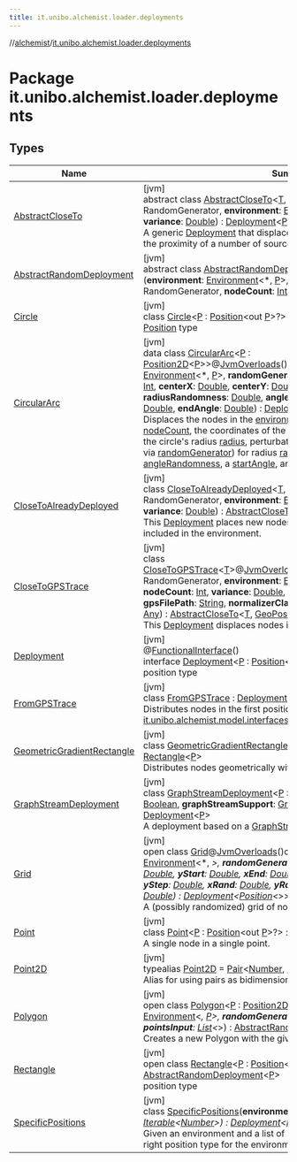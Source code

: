 ```yaml
---
title: it.unibo.alchemist.loader.deployments
---
```

//[alchemist](../../index.html)/[it.unibo.alchemist.loader.deployments](index.html)



# Package it.unibo.alchemist.loader.deployments



## Types


| Name | Summary |
|---|---|
| [AbstractCloseTo](-abstract-close-to/index.html) | [jvm]<br>abstract class [AbstractCloseTo](-abstract-close-to/index.html)<[T](-abstract-close-to/index.html), [P](-abstract-close-to/index.html) : [Position](../it.unibo.alchemist.model.interfaces/-position/index.html)<[P](-abstract-close-to/index.html)>>(**randomGenerator**: RandomGenerator, **environment**: [Environment](../it.unibo.alchemist.model.interfaces/-environment/index.html)<[T](-abstract-close-to/index.html), [P](-abstract-close-to/index.html)>, **nodeCount**: [Int](https://kotlinlang.org/api/latest/jvm/stdlib/kotlin/-int/index.html), **variance**: [Double](https://kotlinlang.org/api/latest/jvm/stdlib/kotlin/-double/index.html)) : [Deployment](-deployment/index.html)<[P](-abstract-close-to/index.html)> <br>A generic [Deployment](-deployment/index.html) that displaces a certain nodeCount of nodes in the proximity of a number of sources. |
| [AbstractRandomDeployment](-abstract-random-deployment/index.html) | [jvm]<br>abstract class [AbstractRandomDeployment](-abstract-random-deployment/index.html)<[P](-abstract-random-deployment/index.html) : [Position](../it.unibo.alchemist.model.interfaces/-position/index.html)<out [P](-abstract-random-deployment/index.html)>>(**environment**: [Environment](../it.unibo.alchemist.model.interfaces/-environment/index.html)<*, [P](-abstract-random-deployment/index.html)>, **randomGenerator**: RandomGenerator, **nodeCount**: [Int](https://kotlinlang.org/api/latest/jvm/stdlib/kotlin/-int/index.html)) : [Deployment](-deployment/index.html)<[P](-abstract-random-deployment/index.html)> |
| [Circle](-circle/index.html) | [jvm]<br>class [Circle](-circle/index.html)<[P](-circle/index.html) : [Position](../it.unibo.alchemist.model.interfaces/-position/index.html)<out [P](../it.unibo.alchemist.loader.shapes/-circle/index.html)>?> : [AbstractRandomDeployment](-abstract-random-deployment/index.html)<[P](../it.unibo.alchemist.loader.shapes/-circle/index.html)> <br>[Position](../it.unibo.alchemist.model.interfaces/-position/index.html) type |
| [CircularArc](-circular-arc/index.html) | [jvm]<br>data class [CircularArc](-circular-arc/index.html)<[P](-circular-arc/index.html) : [Position2D](../it.unibo.alchemist.model.interfaces/-position2-d/index.html)<[P](-circular-arc/index.html)>>@[JvmOverloads](https://kotlinlang.org/api/latest/jvm/stdlib/kotlin.jvm/-jvm-overloads/index.html)()constructor(**environment**: [Environment](../it.unibo.alchemist.model.interfaces/-environment/index.html)<*, [P](-circular-arc/index.html)>, **randomGenerator**: RandomGenerator, **nodeCount**: [Int](https://kotlinlang.org/api/latest/jvm/stdlib/kotlin/-int/index.html), **centerX**: [Double](https://kotlinlang.org/api/latest/jvm/stdlib/kotlin/-double/index.html), **centerY**: [Double](https://kotlinlang.org/api/latest/jvm/stdlib/kotlin/-double/index.html), **radius**: [Double](https://kotlinlang.org/api/latest/jvm/stdlib/kotlin/-double/index.html), **radiusRandomness**: [Double](https://kotlinlang.org/api/latest/jvm/stdlib/kotlin/-double/index.html), **angleRandomness**: [Double](https://kotlinlang.org/api/latest/jvm/stdlib/kotlin/-double/index.html), **startAngle**: [Double](https://kotlinlang.org/api/latest/jvm/stdlib/kotlin/-double/index.html), **endAngle**: [Double](https://kotlinlang.org/api/latest/jvm/stdlib/kotlin/-double/index.html)) : [Deployment](-deployment/index.html)<[P](-circular-arc/index.html)> <br>Displaces the nodes in the [environment](-circular-arc/environment.html) in a circular arc, given a [nodeCount](-circular-arc/node-count.html), the coordinates of the circle's center [centerX](-circular-arc/center-x.html) and [centerY](-circular-arc/center-y.html), the circle's radius [radius](-circular-arc/radius.html), perturbation randomness (uniform, generated via [randomGenerator](-circular-arc/random-generator.html)) for radius [radiusRandomness](-circular-arc/radius-randomness.html) and for angle [angleRandomness](-circular-arc/angle-randomness.html), a [startAngle](-circular-arc/start-angle.html), and an [endAngle](-circular-arc/end-angle.html). |
| [CloseToAlreadyDeployed](-close-to-already-deployed/index.html) | [jvm]<br>class [CloseToAlreadyDeployed](-close-to-already-deployed/index.html)<[T](-close-to-already-deployed/index.html), [P](-close-to-already-deployed/index.html) : [Position](../it.unibo.alchemist.model.interfaces/-position/index.html)<[P](-close-to-already-deployed/index.html)>>(**randomGenerator**: RandomGenerator, **environment**: [Environment](../it.unibo.alchemist.model.interfaces/-environment/index.html)<[T](-close-to-already-deployed/index.html), [P](-close-to-already-deployed/index.html)>, **nodeCount**: [Int](https://kotlinlang.org/api/latest/jvm/stdlib/kotlin/-int/index.html), **variance**: [Double](https://kotlinlang.org/api/latest/jvm/stdlib/kotlin/-double/index.html)) : [AbstractCloseTo](-abstract-close-to/index.html)<[T](-close-to-already-deployed/index.html), [P](-close-to-already-deployed/index.html)> <br>This [Deployment](-deployment/index.html) places new nodes in the proximity of those already included in the environment. |
| [CloseToGPSTrace](-close-to-g-p-s-trace/index.html) | [jvm]<br>class [CloseToGPSTrace](-close-to-g-p-s-trace/index.html)<[T](-close-to-g-p-s-trace/index.html)>@[JvmOverloads](https://kotlinlang.org/api/latest/jvm/stdlib/kotlin.jvm/-jvm-overloads/index.html)()constructor(**randomGenerator**: RandomGenerator, **environment**: [Environment](../it.unibo.alchemist.model.interfaces/-environment/index.html)<[T](-close-to-g-p-s-trace/index.html), [GeoPosition](../it.unibo.alchemist.model.interfaces/-geo-position/index.html)>, **nodeCount**: [Int](https://kotlinlang.org/api/latest/jvm/stdlib/kotlin/-int/index.html), **variance**: [Double](https://kotlinlang.org/api/latest/jvm/stdlib/kotlin/-double/index.html), **from**: [Time](../it.unibo.alchemist.model.interfaces/-time/index.html), **interval**: [Time](../it.unibo.alchemist.model.interfaces/-time/index.html), **to**: [Time](../it.unibo.alchemist.model.interfaces/-time/index.html), **gpsFilePath**: [String](https://kotlinlang.org/api/latest/jvm/stdlib/kotlin/-string/index.html), **normalizerClass**: [String](https://kotlinlang.org/api/latest/jvm/stdlib/kotlin/-string/index.html), **normalizerArguments**: [Any](https://kotlinlang.org/api/latest/jvm/stdlib/kotlin/-any/index.html)) : [AbstractCloseTo](-abstract-close-to/index.html)<[T](-close-to-g-p-s-trace/index.html), [GeoPosition](../it.unibo.alchemist.model.interfaces/-geo-position/index.html)> <br>This [Deployment](-deployment/index.html) displaces nodes in the proximity of a GPS trace. |
| [Deployment](-deployment/index.html) | [jvm]<br>@[FunctionalInterface](https://docs.oracle.com/javase/8/docs/api/java/lang/FunctionalInterface.html)()<br>interface [Deployment](-deployment/index.html)<[P](-deployment/index.html) : [Position](../it.unibo.alchemist.model.interfaces/-position/index.html)<out [P](../it.unibo.alchemist.loader.shapes/-circle/index.html)>?> : [Iterable](https://docs.oracle.com/javase/8/docs/api/java/lang/Iterable.html)<[P](../it.unibo.alchemist.loader.shapes/-circle/index.html)> <br>position type |
| [FromGPSTrace](-from-g-p-s-trace/index.html) | [jvm]<br>class [FromGPSTrace](-from-g-p-s-trace/index.html) : [Deployment](-deployment/index.html)<br>Distributes nodes in the first positions of [it.unibo.alchemist.model.interfaces.GPSTrace](../it.unibo.alchemist.model.interfaces/-g-p-s-trace/index.html). |
| [GeometricGradientRectangle](-geometric-gradient-rectangle/index.html) | [jvm]<br>class [GeometricGradientRectangle](-geometric-gradient-rectangle/index.html)<[P](-geometric-gradient-rectangle/index.html) : [Position](../it.unibo.alchemist.model.interfaces/-position/index.html)<out [P](../it.unibo.alchemist.loader.shapes/-circle/index.html)>?> : [Rectangle](-rectangle/index.html)<[P](../it.unibo.alchemist.loader.shapes/-circle/index.html)> <br>Distributes nodes geometrically within a rectangular shape. |
| [GraphStreamDeployment](-graph-stream-deployment/index.html) | [jvm]<br>class [GraphStreamDeployment](-graph-stream-deployment/index.html)<[P](-graph-stream-deployment/index.html) : [Position](../it.unibo.alchemist.model.interfaces/-position/index.html)<[P](-graph-stream-deployment/index.html)>>(**createLinks**: [Boolean](https://kotlinlang.org/api/latest/jvm/stdlib/kotlin/-boolean/index.html), **graphStreamSupport**: [GraphStreamSupport](../it.unibo.alchemist.loader/-graph-stream-support/index.html)<*, [P](-graph-stream-deployment/index.html)>) : [Deployment](-deployment/index.html)<[P](-graph-stream-deployment/index.html)> <br>A deployment based on a [GraphStream](https://graphstream-project.org/) graph. |
| [Grid](-grid/index.html) | [jvm]<br>open class [Grid](-grid/index.html)@[JvmOverloads](https://kotlinlang.org/api/latest/jvm/stdlib/kotlin.jvm/-jvm-overloads/index.html)()constructor(**environment**: [Environment](../it.unibo.alchemist.model.interfaces/-environment/index.html)<*, *>, **randomGenerator**: RandomGenerator, **xStart**: [Double](https://kotlinlang.org/api/latest/jvm/stdlib/kotlin/-double/index.html), **yStart**: [Double](https://kotlinlang.org/api/latest/jvm/stdlib/kotlin/-double/index.html), **xEnd**: [Double](https://kotlinlang.org/api/latest/jvm/stdlib/kotlin/-double/index.html), **yEnd**: [Double](https://kotlinlang.org/api/latest/jvm/stdlib/kotlin/-double/index.html), **xStep**: [Double](https://kotlinlang.org/api/latest/jvm/stdlib/kotlin/-double/index.html), **yStep**: [Double](https://kotlinlang.org/api/latest/jvm/stdlib/kotlin/-double/index.html), **xRand**: [Double](https://kotlinlang.org/api/latest/jvm/stdlib/kotlin/-double/index.html), **yRand**: [Double](https://kotlinlang.org/api/latest/jvm/stdlib/kotlin/-double/index.html), **xShift**: [Double](https://kotlinlang.org/api/latest/jvm/stdlib/kotlin/-double/index.html), **yShift**: [Double](https://kotlinlang.org/api/latest/jvm/stdlib/kotlin/-double/index.html)) : [Deployment](-deployment/index.html)<[Position](../it.unibo.alchemist.model.interfaces/-position/index.html)<*>> <br>A (possibly randomized) grid of nodes. |
| [Point](-point/index.html) | [jvm]<br>class [Point](-point/index.html)<[P](-point/index.html) : [Position](../it.unibo.alchemist.model.interfaces/-position/index.html)<out [P](../it.unibo.alchemist.loader.shapes/-circle/index.html)>?> : [Deployment](-deployment/index.html)<[P](../it.unibo.alchemist.loader.shapes/-circle/index.html)> <br>A single node in a single point. |
| [Point2D](index.html#-825277125%2FClasslikes%2F-134779887) | [jvm]<br>typealias [Point2D](index.html#-825277125%2FClasslikes%2F-134779887) = [Pair](https://kotlinlang.org/api/latest/jvm/stdlib/kotlin/-pair/index.html)<[Number](https://kotlinlang.org/api/latest/jvm/stdlib/kotlin/-number/index.html), [Number](https://kotlinlang.org/api/latest/jvm/stdlib/kotlin/-number/index.html)><br>Alias for using pairs as bidimensional points. |
| [Polygon](-polygon/index.html) | [jvm]<br>open class [Polygon](-polygon/index.html)<[P](-polygon/index.html) : [Position2D](../it.unibo.alchemist.model.interfaces/-position2-d/index.html)<out [P](-polygon/index.html)>>(**environment**: [Environment](../it.unibo.alchemist.model.interfaces/-environment/index.html)<*, [P](-polygon/index.html)>, **randomGenerator**: RandomGenerator, **nodes**: [Int](https://kotlinlang.org/api/latest/jvm/stdlib/kotlin/-int/index.html), **pointsInput**: [List](https://kotlinlang.org/api/latest/jvm/stdlib/kotlin.collections/-list/index.html)<*>) : [AbstractRandomDeployment](-abstract-random-deployment/index.html)<[P](-polygon/index.html)> <br>Creates a new Polygon with the given points. |
| [Rectangle](-rectangle/index.html) | [jvm]<br>open class [Rectangle](-rectangle/index.html)<[P](-rectangle/index.html) : [Position](../it.unibo.alchemist.model.interfaces/-position/index.html)<out [P](../it.unibo.alchemist.loader.shapes/-circle/index.html)>?> : [AbstractRandomDeployment](-abstract-random-deployment/index.html)<[P](../it.unibo.alchemist.loader.shapes/-circle/index.html)> <br>position type |
| [SpecificPositions](-specific-positions/index.html) | [jvm]<br>class [SpecificPositions](-specific-positions/index.html)(**environment**: [Environment](../it.unibo.alchemist.model.interfaces/-environment/index.html)<*, *>, **positions**: [Iterable](https://kotlinlang.org/api/latest/jvm/stdlib/kotlin.collections/-iterable/index.html)<[Number](https://kotlinlang.org/api/latest/jvm/stdlib/kotlin/-number/index.html)>) : [Deployment](-deployment/index.html)<[Position](../it.unibo.alchemist.model.interfaces/-position/index.html)<*>> <br>Given an environment and a list of list of numbers, it creates a list of the right position type for the environment. |


